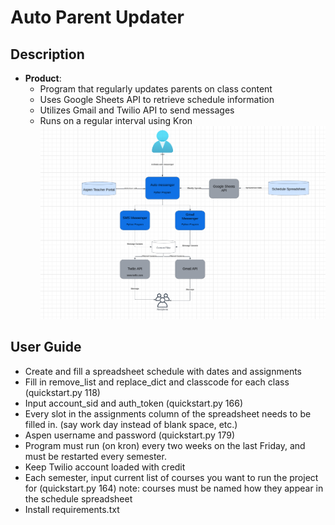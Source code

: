 # Auto Parent Updater 
## Description
- **Product**:
  - Program that regularly updates parents on class content
  - Uses Google Sheets API to retrieve schedule information
  - Utilizes Gmail and Twilio API to send messages
  - Runs on a regular interval using Kron
![Alt text](readme2.png)

## User Guide

- Create and fill a spreadsheet schedule with dates and assignments   
- Fill in remove_list and replace_dict and classcode for each class (quickstart.py 118)
- Input account_sid and auth_token (quickstart.py 166)
- Every slot in the assignments column of the spreadsheet  needs to be filled in. (say work day instead of blank space, etc.)
- Aspen username and password  (quickstart.py 179)
- Program must run (on kron) every two weeks on the last Friday, and must be restarted every semester. 
- Keep Twilio account loaded with credit
- Each semester, input current list of courses you want to run the project for (quickstart.py 164) note: courses must be named how they appear in the schedule spreadsheet
- Install requirements.txt 